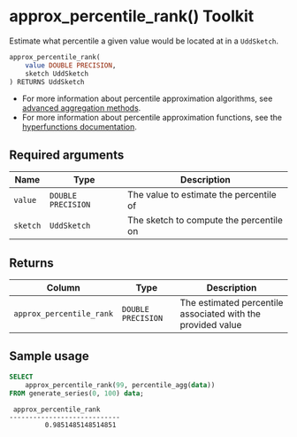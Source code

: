 # approx_percentile_rank()  <tag type="toolkit">Toolkit</tag>
Estimate what percentile a given value would be located at in a `UddSketch`.

```SQL
approx_percentile_rank(
    value DOUBLE PRECISION,
    sketch UddSketch
) RETURNS UddSketch
```

*   For more information about percentile approximation algorithms, see
    [advanced aggregation methods][advanced-agg].
*   For more information about percentile approximation functions, see the
    [hyperfunctions documentation][hyperfunctions-percentile-approx].

## Required arguments

|Name|Type|Description|
|---|---|---|
|`value`|`DOUBLE PRECISION`|The value to estimate the percentile of|
|`sketch`|`UddSketch`|The sketch to compute the percentile on|

## Returns

|Column|Type|Description|
|---|---|---|
|`approx_percentile_rank`|`DOUBLE PRECISION`|The estimated percentile associated with the provided value|

## Sample usage

```SQL
SELECT
    approx_percentile_rank(99, percentile_agg(data))
FROM generate_series(0, 100) data;
```
```output
 approx_percentile_rank
----------------------------
         0.9851485148514851
```


[hyperfunctions-percentile-approx]: timescaledb/:currentVersion:/how-to-guides/hyperfunctions/percentile-approx/
[advanced-agg]: /timescaledb/:currentVersion:/how-to-guides/hyperfunctions/percentile-approx/advanced-agg/
